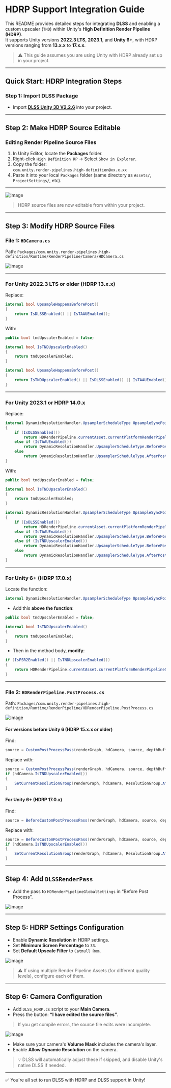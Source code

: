 # HDRP Support Integration Guide

This README provides detailed steps for integrating **DLSS** and enabling a custom upscaler (`TND`) within Unity's **High Definition Render Pipeline (HDRP)**.  
It supports Unity versions **2022.3 LTS**, **2023.1**, and **Unity 6+**, with HDRP versions ranging from **13.x.x** to **17.x.x**.

> ⚠️ This guide assumes you are using Unity with HDRP already set up in your project.

---

##  Quick Start: HDRP Integration Steps

### Step 1: Import DLSS Package
- Import [**DLSS Unity 3D V2.2.6**](https://github.com/InboraStudio/DLSS-Support-For-Unity-3D/releases/download/DLSSUnity6HDRP17.0/DLSS.Unity.3D.V2.2.6.unitypackage) into your project.

---

##  Step 2: Make HDRP Source Editable

### Editing Render Pipeline Source Files

1. In Unity Editor, locate the **Packages** folder.
2. Right-click `High Definition RP` → Select `Show in Explorer`.
3. Copy the folder:  
   `com.unity.render-pipelines.high-definition@xx.x.xx`
4. Paste it into your local `Packages` folder (same directory as `Assets/`, `ProjectSettings/`, etc).
---
![image](https://github.com/user-attachments/assets/3acc21fd-45b3-4ec8-ac9b-bd422dd00d43)


> HDRP source files are now editable from within your project.

---

##  Step 3: Modify HDRP Source Files

###  File 1: `HDCamera.cs`

Path:  `Packages/com.unity.render-pipelines.high-definition/Runtime/RenderPipeline/Camera/HDCamera.cs`

![image](https://github.com/user-attachments/assets/38bbabf4-fdd0-4585-af10-63b1440c4764)

---

### For Unity 2022.3 LTS or older (HDRP 13.x.x)

Replace:
```csharp
internal bool UpsampleHappensBeforePost()
{
    return IsDLSSEnabled() || IsTAAUEnabled();
}
```

With:
```csharp
public bool tndUpscalerEnabled = false;

internal bool IsTNDUpscalerEnabled()
{
    return tndUpscalerEnabled;
}

internal bool UpsampleHappensBeforePost()
{
    return IsTNDUpscalerEnabled() || IsDLSSEnabled() || IsTAAUEnabled();
}
```

---

###  For Unity 2023.1 or HDRP 14.0.x

Replace:
```csharp
internal DynamicResolutionHandler.UpsamplerScheduleType UpsampleSyncPoint()
{
    if (IsDLSSEnabled())
        return HDRenderPipeline.currentAsset.currentPlatformRenderPipelineSettings.dynamicResolutionSettings.DLSSInjectionPoint;
    else if (IsTAAUEnabled())
        return DynamicResolutionHandler.UpsamplerScheduleType.BeforePost;
    else
        return DynamicResolutionHandler.UpsamplerScheduleType.AfterPost;
}
```

With:
```csharp
public bool tndUpscalerEnabled = false;

internal bool IsTNDUpscalerEnabled()
{
    return tndUpscalerEnabled;
}

internal DynamicResolutionHandler.UpsamplerScheduleType UpsampleSyncPoint()
{
    if (IsDLSSEnabled())
        return HDRenderPipeline.currentAsset.currentPlatformRenderPipelineSettings.dynamicResolutionSettings.DLSSInjectionPoint;
    else if (IsTAAUEnabled())
        return DynamicResolutionHandler.UpsamplerScheduleType.BeforePost;
    else if (IsTNDUpscalerEnabled())
        return DynamicResolutionHandler.UpsamplerScheduleType.BeforePost;
    else
        return DynamicResolutionHandler.UpsamplerScheduleType.AfterPost;
}
```

---

###  For Unity 6+ (HDRP 17.0.x)

Locate the function:
```csharp
internal DynamicResolutionHandler.UpsamplerScheduleType UpsampleSyncPoint()
```

- Add this **above the function**:
```csharp
public bool tndUpscalerEnabled = false;

internal bool IsTNDUpscalerEnabled()
{
    return tndUpscalerEnabled;
}
```

- Then in the method body, **modify**:
```csharp
if (IsFSR2Enabled() || IsTNDUpscalerEnabled())
{
    return HDRenderPipeline.currentAsset.currentPlatformRenderPipelineSettings.dynamicResolutionSettings.FSR2InjectionPoint;
}
```

---

###  File 2: `HDRenderPipeline.PostProcess.cs`

Path:  `Packages/com.unity.render-pipelines.high-definition/Runtime/RenderPipeline/HDRenderPipeline.PostProcess.cs`

![image](https://github.com/user-attachments/assets/0f073c99-e5e6-443d-ad1d-2b4a741f9c7c)


#### For versions before Unity 6 (HDRP 15.x.x or older)

Find:
```csharp
source = CustomPostProcessPass(renderGraph, hdCamera, source, depthBuffer, normalBuffer, motionVectors, m_GlobalSettings.beforePostProcessCustomPostProcesses, HDProfileId.CustomPostProcessBeforePP);
```

Replace with:
```csharp
source = CustomPostProcessPass(renderGraph, hdCamera, source, depthBuffer, normalBuffer, motionVectors, m_GlobalSettings.beforePostProcessCustomPostProcesses, HDProfileId.CustomPostProcessBeforePP);             
if (hdCamera.IsTNDUpscalerEnabled())
{
    SetCurrentResolutionGroup(renderGraph, hdCamera, ResolutionGroup.AfterDynamicResUpscale);
}
```

#### For Unity 6+ (HDRP 17.0.x)

Find:
```csharp
source = BeforeCustomPostProcessPass(renderGraph, hdCamera, source, depthBuffer, normalBuffer, motionVectors, m_CustomPostProcessOrdersSettings.beforePostProcessCustomPostProcesses, HDProfileId.CustomPostProcessBeforePP);
```

Replace with:
```csharp
source = BeforeCustomPostProcessPass(renderGraph, hdCamera, source, depthBuffer, normalBuffer, motionVectors, m_CustomPostProcessOrdersSettings.beforePostProcessCustomPostProcesses, HDProfileId.CustomPostProcessBeforePP);             
if (hdCamera.IsTNDUpscalerEnabled())
{
    SetCurrentResolutionGroup(renderGraph, hdCamera, ResolutionGroup.AfterDynamicResUpscale);
}
```

---

##  Step 4: Add `DLSSRenderPass`

- Add the pass to `HDRenderPipelineGlobalSettings` in “Before Post Process”.
  
![image](https://github.com/user-attachments/assets/1738fb16-4a61-4e07-a3af-9940cb101a45)


---

##  Step 5: HDRP Settings Configuration

- Enable **Dynamic Resolution** in HDRP settings.
- Set **Minimum Screen Percentage** to `33`.
- Set **Default Upscale Filter** to `Catmull Rom`.

![image](https://github.com/user-attachments/assets/0c5a0065-f6e5-429e-ab62-1710ce609c54)


> ⚠️ If using multiple Render Pipeline Assets (for different quality levels), configure each of them.

---

##  Step 6: Camera Configuration

- Add `DLSS_HDRP.cs` script to your **Main Camera**.
- Press the button: **“I have edited the source files”**.

>  If you get compile errors, the source file edits were incomplete.

![image](https://github.com/user-attachments/assets/4ae82fe8-512a-4bdc-8b16-94f8cf8fbdb5)


- Make sure your camera's **Volume Mask** includes the camera's layer.
- Enable **Allow Dynamic Resolution** on the camera.

> 💡 DLSS will automatically adjust these if skipped, and disable Unity's native DLSS if needed.

---

✅ You're all set to run DLSS with HDRP and DLSS support in Unity!
